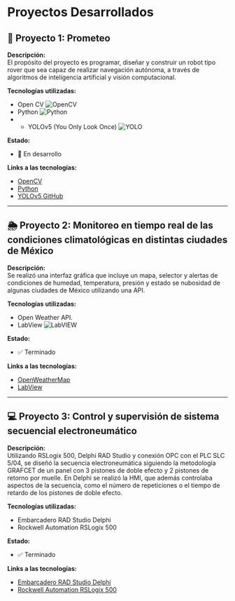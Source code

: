 # Proyectos Desarrollados

## 🚗 Proyecto 1: Prometeo
**Descripción:**  
El propósito del proyecto es programar, diseñar y construir un robot tipo rover que sea capaz de realizar navegación autónoma, a través de algoritmos de inteligencia artificial y visión computacional.   

**Tecnologías utilizadas:**
- Open CV ![OpenCV](https://img.shields.io/badge/opencv-%23white.svg?style=for-the-badge&logo=opencv&logoColor=white)
- Python ![Python](https://img.shields.io/badge/python-3670A0?style=for-the-badge&logo=python&logoColor=ffdd54)
- - YOLOv5 (You Only Look Once) ![YOLO](https://img.shields.io/badge/yolov5-%23000.svg?style=for-the-badge&logo=yolo&logoColor=white)


**Estado:**  
- 🚧 En desarrollo

**Links a las tecnologías:**
- [OpenCV](https://opencv.org/)
- [Python](https://www.python.org/)
- [YOLOv5 GitHub](https://github.com/ultralytics/yolov5)

---

## 🌦 Proyecto 2: Monitoreo en tiempo real de las condiciones climatológicas en distintas ciudades de México
**Descripción:**  
Se realizó una interfaz gráfica que incluye un mapa, selector y alertas de condiciones de humedad, temperatura, presión y estado se nubosidad de algunas ciudades de México utilizando una API. 

**Tecnologías utilizadas:**
- Open Weather API. 
- LabView ![LabVIEW](https://a11ybadges.com/badge?logo=labview)

**Estado:**  
- ✅ Terminado

**Links a las tecnologías:**
- [OpenWeatherMap](https://openweathermap.org/api)
- [LabView](https://www.ni.com/es/support/downloads/software-products/download.labview.html?srsltid=AfmBOooBP8lPhbDtDc-sKQL7dgoDKA-dFPLf8pC3_BJuWhI-YnTLOeIA#559067)

---

## 💻 Proyecto 3: Control y supervisión de sistema secuencial electroneumático
**Descripción:**  
Utilizando RSLogix 500, Delphi RAD Studio y conexión OPC con el PLC SLC 5/04, se diseñó la secuencia electroneumática siguiendo la metodología GRAFCET de un panel con 3 pistones de doble efecto y 2 pistones de retorno por muelle. En Delphi se realizó la HMI, que además controlaba aspectos de la secuencia, como el número de repeticiones o el tiempo de retardo de los pistones de doble efecto.   

**Tecnologías utilizadas:**
- Embarcadero RAD Studio Delphi 
- Rockwell Automation RSLogix 500 

**Estado:**  
- ✅ Terminado

**Links a las tecnologías:**
- [Embarcadero RAD Studio Delphi](https://www.embarcadero.com/es/products/rad-studio/features/delphi)
- [Rockwell Automation RSLogix 500](https://commerce.rockwellautomation.com/rockwell/es/USD/p/9324-RSL500/bundleBrand)


